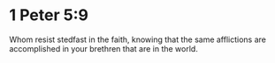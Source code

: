 # 1 Peter 5:9

Whom resist stedfast in the faith, knowing that the same afflictions are accomplished in your brethren that are in the world.